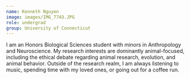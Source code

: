 ```yaml
---
name: Kenneth Nguyen 
image: images/IMG_7743.JPG
role: undergrad
group: University of Connecticut
---
```


I am an Honors Biological Sciences student with minors in Anthropology and Neuroscience. My research interests are dominantly animal-focused, including the ethical debate regarding animal research, evolution, and animal behavior. Outside of the research realm, I am always listening to music, spending time with my loved ones, or going out for a coffee run.

